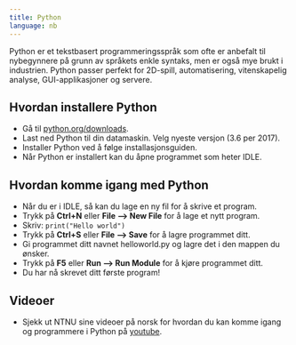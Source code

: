 ```yaml
---
title: Python
language: nb
---
```


Python er et tekstbasert programmeringsspråk som ofte er anbefalt til
nybegynnere på grunn av språkets enkle syntaks, men er også mye brukt i
industrien. Python passer perfekt for 2D-spill, automatisering, vitenskapelig
analyse, GUI-applikasjoner og servere.


## Hvordan installere Python

- Gå til [python.org/downloads](https://python.org/downloads).
- Last ned Python til din datamaskin. Velg nyeste versjon (3.6 per
  2017).
- Installer Python ved å følge installasjonsguiden.
- Når Python er installert kan du åpne programmet som heter IDLE.

## Hvordan komme igang med Python

- Når du er i IDLE, så kan du lage en ny fil for å skrive et program.
- Trykk på **Ctrl+N** eller **File --> New File** for å lage et nytt program.
- Skriv: `print("Hello world")`
- Trykk på **Ctrl+S** eller **File --> Save** for å lagre programmet ditt.
- Gi programmet ditt navnet helloworld.py og lagre det i den mappen du ønsker.
- Trykk på **F5** eller **Run --> Run Module** for å kjøre programmet ditt.
- Du har nå skrevet ditt første program!

## Videoer

- Sjekk ut NTNU sine videoer på norsk for hvordan du kan komme igang og
  programmere i Python på
  [youtube](https://www.youtube.com/channel/UCNwXyHlGGOWZLzTy0-hM63w/videos?flow=grid&sort=da&view=0).
